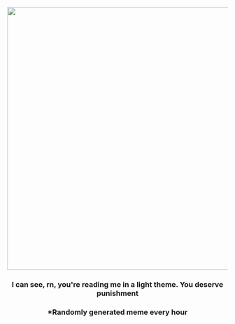<p align="center">
        <img src="https://i.redd.it/tyg6dp2i5jw91.jpg" width="600" height="600">
        </p>
        <h3 align="center">I can see, rn, you're reading me in a light theme. You deserve punishment</h3>
        <h3 align="center">*Randomly generated meme every hour</h3>
    